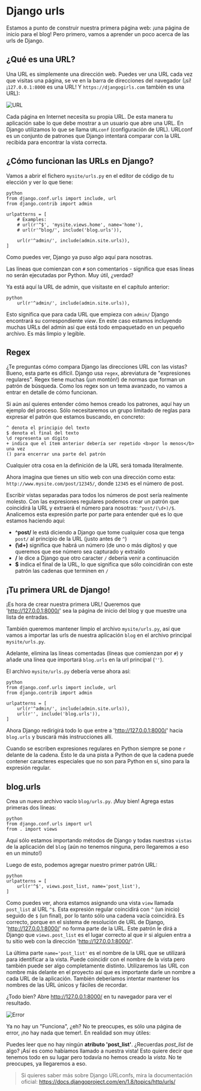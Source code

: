 # Django urls

Estamos a punto de construir nuestra primera página web: ¡una página de inicio para el blog! Pero primero, vamos a aprender un poco acerca de las urls de Django.

## ¿Qué es una URL?

Una URL es simplemente una dirección web. Puedes ver una URL cada vez que visitas una página, se ve en la barra de direcciones del navegador (¡sí! ¡`127.0.0.1:8000` es una URL! Y `https://djangogirls.com` también es una URL):

![URL][1]

 [1]: images/url.png

Cada página en Internet necesita su propia URL. De esta manera tu aplicación sabe lo que debe mostrar a un usuario que abre una URL. En Django utilizamos lo que se llama `URLconf` (configuración de URL). URLconf es un conjunto de patrones que Django intentará comparar con la URL recibida para encontrar la vista correcta.

## ¿Cómo funcionan las URLs en Django?

Vamos a abrir el fichero `mysite/urls.py` en el editor de código de tu elección y ver lo que tiene:

    python
    from django.conf.urls import include, url
    from django.contrib import admin
    
    urlpatterns = [
        # Examples:
        # url(r'^$', 'mysite.views.home', name='home'),
        # url(r'^blog/', include('blog.urls')),
    
        url(r'^admin/', include(admin.site.urls)),
    ]
    

Como puedes ver, Django ya puso algo aquí para nosotras.

Las líneas que comienzan con `#` son comentarios - significa que esas líneas no serán ejecutadas por Python. Muy útil, ¿verdad?

Ya está aquí la URL de admin, que visitaste en el capítulo anterior:

    python
        url(r'^admin/', include(admin.site.urls)),
    

Esto significa que para cada URL que empieza con `admin/` Django encontrará su correspondiente *view*. En este caso estamos incluyendo muchas URLs del admin así que está todo empaquetado en un pequeño archivo. Es más limpio y legible.

## Regex

¿Te preguntas cómo compara Django las direcciones URL con las vistas? Bueno, esta parte es difícil. Django usa `regex`, abreviatura de "expresiones regulares". Regex tiene muchas (¡un montón!) de normas que forman un patrón de búsqueda. Como los regex son un tema avanzado, no vamos a entrar en detalle de cómo funcionan.

Si aún así quieres entender cómo hemos creado los patrones, aquí hay un ejemplo del proceso. Sólo necesitaremos un grupo limitado de reglas para expresar el patrón que estamos buscando, en concreto:

    ^ denota el principio del texto
    $ denota el final del texto
    \d representa un dígito
    + indica que el ítem anterior debería ser repetido <b>por lo menos</b> una vez
    () para encerrar una parte del patrón
    

Cualquier otra cosa en la definición de la URL será tomada literalmente.

Ahora imagina que tienes un sitio web con una dirección como esta: `http://www.mysite.com/post/12345/`, donde `12345` es el número de post.

Escribir vistas separadas para todos los números de post sería realmente molesto. Con las expresiones regulares podemos crear un patrón que coincidirá la URL y extraerá el número para nosotras: `^post/(\d+)/$`. Analicemos esta expresión parte por parte para entender qué es lo que estamos haciendo aquí:

*   **^post/** le está diciendo a Django que tome cualquier cosa que tenga `post/` al principio de la URL (justo antes de `^`)
*   **(\d+)** significa que habrá un número (de uno o más dígitos) y que queremos que ese número sea capturado y extraído
*   **/** le dice a Django que otro caracter `/` debería venir a continuación
*   **$** indica el final de la URL, lo que significa que sólo coincidirán con este patrón las cadenas que terminen en `/`

## ¡Tu primera URL de Django!

¡Es hora de crear nuestra primera URL! Queremos que 'http://127.0.0.1:8000/' sea la página de inicio del blog y que muestre una lista de entradas.

También queremos mantener limpio el archivo `mysite/urls.py`, así que vamos a importar las urls de nuestra aplicación `blog` en el archivo principal `mysite/urls.py`.

Adelante, elimina las líneas comentadas (líneas que comienzan por `#`) y añade una línea que importará `blog.urls` en la url principal (`''`).

El archivo `mysite/urls.py` debería verse ahora así:

    python
    from django.conf.urls import include, url
    from django.contrib import admin
    
    urlpatterns = [
        url(r'^admin/', include(admin.site.urls)),
        url(r'', include('blog.urls')),
    ]
    

Ahora Django redirigirá todo lo que entre a 'http://127.0.0.1:8000/' hacia `blog.urls` y buscará más instrucciones allí.

Cuando se escriben expresiones regulares en Python siempre se pone `r` delante de la cadena. Esto le da una pista a Python de que la cadena puede contener caracteres especiales que no son para Python en sí, sino para la expresión regular.

## blog.urls

Crea un nuevo archivo vacío `blog/urls.py`. ¡Muy bien! Agrega estas primeras dos líneas:

    python
    from django.conf.urls import url
    from . import views
    

Aquí sólo estamos importando métodos de Django y todas nuestras `vistas` de la aplicación del `blog` (aún no tenemos ninguna, pero llegaremos a eso en un minuto!)

Luego de esto, podemos agregar nuestro primer patrón URL:

    python
    urlpatterns = [
        url(r'^$', views.post_list, name='post_list'),
    ]
    

Como puedes ver, ahora estamos asignando una vista `view` llamada `post_list` al URL `^$`. Esta expresión regular coincidirá con `^` (un inicio) seguido de `$` (un final), por lo tanto sólo una cadena vacía coincidirá. Es correcto, porque en el sistema de resolución de URL de Django, 'http://127.0.0.1:8000/' no forma parte de la URL. Este patrón le dirá a Django que `views.post_list` es el lugar correcto al que ir si alguien entra a tu sitio web con la dirección 'http://127.0.0.1:8000/'.

La última parte `name='post_list'` es el nombre de la URL que se utilizará para identificar a la vista. Puede coincidir con el nombre de la vista pero también puede ser algo completamente distinto. Utilizaremos las URL con nombre más delante en el proyecto así que es importante darle un nombre a cada URL de la aplicación. También deberíamos intentar mantener los nombres de las URL únicos y fáciles de recordar.

¿Todo bien? Abre http://127.0.0.1:8000/ en tu navegador para ver el resultado.

![Error][2]

 [2]: images/error1.png

Ya no hay un "Funciona", ¿eh? No te preocupes, es sólo una página de error, ¡no hay nada que temer!. En realidad son muy útiles:

Puedes leer que no hay ningún **atributo 'post_list'**. ¿Recuerdas *post_list* de algo? ¡Así es como habíamos llamado a nuestra vista! Esto quiere decir que tenemos todo en su lugar pero todavía no hemos creado la *vista*. No te preocupes, ya llegaremos a eso.

> Si quieres saber más sobre Django URLconfs, mira la documentación oficial: https://docs.djangoproject.com/en/1.8/topics/http/urls/